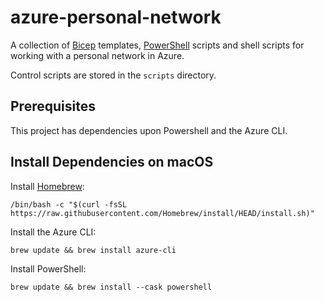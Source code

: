 # azure-personal-network

A collection of
[Bicep](https://learn.microsoft.com/en-us/azure/azure-resource-manager/bicep/overview?tabs=bicep)
templates,
[PowerShell](https://learn.microsoft.com/en-us/powershell/)
scripts and shell scripts for working with a personal network in Azure.

Control scripts are stored in the `scripts` directory.

## Prerequisites

This project has dependencies upon Powershell and the Azure CLI.

## Install Dependencies on macOS

Install [Homebrew](https://brew.sh):

`/bin/bash -c "$(curl -fsSL https://raw.githubusercontent.com/Homebrew/install/HEAD/install.sh)"`

Install the Azure CLI:

`brew update && brew install azure-cli`

Install PowerShell:

`brew update && brew install --cask powershell`
